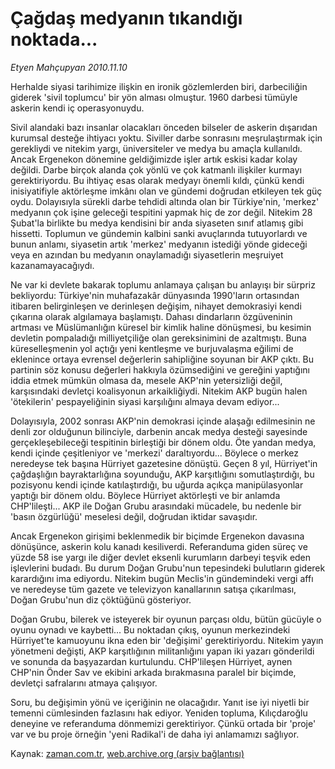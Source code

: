# Çağdaş medyanın tıkandığı noktada...

*Etyen Mahçupyan 2010.11.10*

<td class="news-spot">
<p>Herhalde siyasi tarihimize ilişkin en ironik gözlemlerden biri, darbeciliğin giderek 'sivil toplumcu' bir yön alması olmuştur. 1960 darbesi tümüyle askerin kendi iç operasyonuydu.</p>
<p><p>Sivil alandaki bazı insanlar olacakları önceden bilseler de askerin dışarıdan kurumsal desteğe ihtiyacı yoktu. Siviller darbe sonrasını meşrulaştırmak için gerekliydi ve nitekim yargı, üniversiteler ve medya bu amaçla kullanıldı. Ancak Ergenekon dönemine geldiğimizde işler artık eskisi kadar kolay değildi. Darbe birçok alanda çok yönlü ve çok katmanlı ilişkiler kurmayı gerektiriyordu. Bu ihtiyaç esas olarak medyayı önemli kıldı, çünkü kendi inisiyatifiyle aktörleşme imkânı olan ve gündemi doğrudan etkileyen tek güç oydu. Dolayısıyla sürekli darbe tehdidi altında olan bir Türkiye'nin, 'merkez' medyanın çok işine geleceği tespitini yapmak hiç de zor değil. Nitekim 28 Şubat'la birlikte bu medya kendisini bir anda siyaseten sınıf atlamış gibi hissetti. Toplumun ve gündemin kalbini sanki avuçlarında tutuyorlardı ve bunun anlamı, siyasetin artık 'merkez' medyanın istediği yönde gideceği veya en azından bu medyanın onaylamadığı siyasetlerin meşruiyet kazanamayacağıydı.
<p>Ne var ki devlete bakarak toplumu anlamaya çalışan bu anlayışı bir sürpriz bekliyordu: Türkiye'nin muhafazakâr dünyasında 1990'ların ortasından itibaren belirginleşen ve derinleşen değişim, nihayet demokrasiyi kendi çıkarına olarak algılamaya başlamıştı. Dahası dindarların özgüveninin artması ve Müslümanlığın küresel bir kimlik haline dönüşmesi, bu kesimin devletin pompaladığı milliyetçiliğe olan gereksinimini de azaltmıştı. Buna küreselleşmenin yol açtığı yeni kentleşme ve burjuvalaşma eğilimi de eklenince ortaya evrensel değerlerin sahipliğine soyunan bir AKP çıktı. Bu partinin söz konusu değerleri hakkıyla özümsediğini ve gereğini yaptığını iddia etmek mümkün olmasa da, mesele AKP'nin yetersizliği değil, karşısındaki devletçi koalisyonun arkaikliğiydi. Nitekim AKP bugün halen 'ötekilerin' pespayeliğinin siyasi karşılığını almaya devam ediyor...
<p>Dolayısıyla, 2002 sonrası AKP'nin demokrasi içinde alaşağı edilmesinin ne denli zor olduğunun bilinciyle, darbenin ancak medya desteği sayesinde gerçekleşebileceği tespitinin birleştiği bir dönem oldu. Öte yandan medya, kendi içinde çeşitleniyor ve 'merkezi' daraltıyordu... Böylece o merkez neredeyse tek başına Hürriyet gazetesine dönüştü. Geçen 8 yıl, Hürriyet'in çağdaşlığın bayraktarlığına soyunduğu, AKP karşıtlığını somutlaştırdığı, bu pozisyonu kendi içinde katılaştırdığı, bu uğurda açıkça manipülasyonlar yaptığı bir dönem oldu. Böylece Hürriyet aktörleşti ve bir anlamda CHP'lileşti... AKP ile Doğan Grubu arasındaki mücadele, bu nedenle bir 'basın özgürlüğü' meselesi değil, doğrudan iktidar savaşıdır.
<p>Ancak Ergenekon girişimi beklenmedik bir biçimde Ergenekon davasına dönüşünce, askerin kolu kanadı kesiliverdi. Referanduma giden süreç ve yüzde 58 ise yargı ile diğer devlet eksenli kurumların darbeyi teşvik eden işlevlerini budadı. Bu durum Doğan Grubu'nun tepesindeki bulutların giderek karardığını ima ediyordu. Nitekim bugün Meclis'in gündemindeki vergi affı ve neredeyse tüm gazete ve televizyon kanallarının satışa çıkarılması, Doğan Grubu'nun diz çöktüğünü gösteriyor.
<p>Doğan Grubu, bilerek ve isteyerek bir oyunun parçası oldu, bütün gücüyle o oyunu oynadı ve kaybetti... Bu noktadan çıkış, oyunun merkezindeki Hürriyet'te kamuoyunu ikna eden bir 'değişimi' gerektiriyordu. Nitekim yayın yönetmeni değişti, AKP karşıtlığının militanlığını yapan iki yazarı gönderildi ve sonunda da başyazardan kurtulundu. CHP'lileşen Hürriyet, aynen CHP'nin Önder Sav ve ekibini arkada bırakmasına paralel bir biçimde, devletçi safralarını atmaya çalışıyor.
<p>Soru, bu değişimin yönü ve içeriğinin ne olacağıdır. Yanıt ise iyi niyetli bir temenni cümlesinden fazlasını hak ediyor. Yeniden topluma, Kılıçdaroğlu deneyine ve referanduma dönmemizi gerektiriyor. Çünkü ortada bir 'proje' var ve bu proje örneğin 'yeni Radikal'i de daha iyi anlamamızı sağlıyor.</p>
<a href="http://web.archive.org/web/20101130201852/mailto:e.mahcupyan@zaman.com.tr">
</a></p></p></p></p></p></p></td>

Kaynak: [zaman.com.tr](http://zaman.com.tr/yazar.do?yazino=1050952), [web.archive.org (arşiv bağlantısı)](http://web.archive.org/web/20101130201852/http://zaman.com.tr/yazar.do?yazino=1050952)

